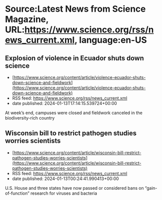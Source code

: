 # Source:Latest News from Science Magazine, URL:https://www.science.org/rss/news_current.xml, language:en-US

## Explosion of violence in Ecuador shuts down science
 - [https://www.science.org/content/article/violence-ecuador-shuts-down-science-and-fieldwork](https://www.science.org/content/article/violence-ecuador-shuts-down-science-and-fieldwork)
 - RSS feed: https://www.science.org/rss/news_current.xml
 - date published: 2024-01-13T17:14:15.539724+00:00

At week’s end, campuses were closed and fieldwork canceled in the biodiversity-rich country

## Wisconsin bill to restrict pathogen studies worries scientists
 - [https://www.science.org/content/article/wisconsin-bill-restrict-pathogen-studies-worries-scientists](https://www.science.org/content/article/wisconsin-bill-restrict-pathogen-studies-worries-scientists)
 - RSS feed: https://www.science.org/rss/news_current.xml
 - date published: 2024-01-13T00:24:41.990413+00:00

U.S. House and three states have now passed or considered bans on “gain-of-function” research for viruses and bacteria

